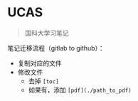 # UCAS

> 国科大学习笔记

笔记迁移流程（gitlab to github）：

- 复制对应的文件
- 修改文件
  - 去掉 `[toc]`
  - 如果有，添加 `[pdf](./path_to_pdf)`